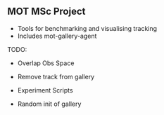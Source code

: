 ## MOT MSc Project

- Tools for benchmarking and visualising tracking
- Includes mot-gallery-agent

TODO:
- Overlap Obs Space
- Remove track from gallery
- Experiment Scripts

- Random init of gallery